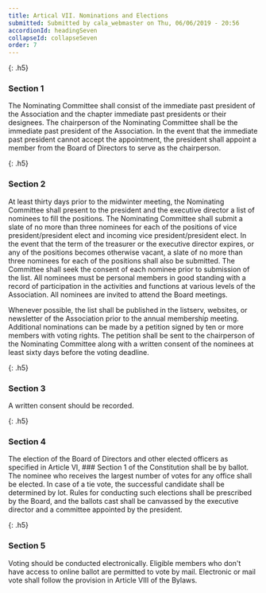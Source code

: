 ```yaml
---
title: Artical VII. Nominations and Elections
submitted: Submitted by cala_webmaster on Thu, 06/06/2019 - 20:56
accordionId: headingSeven
collapseId: collapseSeven
order: 7
---
```

{: .h5}
### Section 1

The Nominating Committee shall consist of the immediate past president of the Association and the chapter immediate past presidents or their designees. The chairperson of the Nominating Committee shall be the immediate past president of the Association. In the event that the immediate past president cannot accept the appointment, the president shall appoint a member from the Board of Directors to serve as the chairperson.

{: .h5}
### Section 2

At least thirty days prior to the midwinter meeting, the Nominating Committee shall present to the president and the executive director a list of nominees to fill the positions. The Nominating Committee shall submit a slate of no more than three nominees for each of the positions of vice president/president elect and incoming vice president/president elect. In the event that the term of the treasurer or the executive director expires, or any of the positions becomes otherwise vacant, a slate of no more than three nominees for each of the positions shall also be submitted. The Committee shall seek the consent of each nominee prior to submission of the list. All nominees must be personal members in good standing with a record of participation in the activities and functions at various levels of the Association. All nominees are invited to attend the Board meetings.

Whenever possible, the list shall be published in the listserv, websites, or newsletter of the Association prior to the annual membership meeting. Additional nominations can be made by a petition signed by ten or more members with voting rights. The petition shall be sent to the chairperson of the Nominating Committee along with a written consent of the nominees at least sixty days before the voting deadline.

{: .h5}
### Section 3

A written consent should be recorded.

{: .h5}
### Section 4

The election of the Board of Directors and other elected officers as specified in Article VI, ### Section 1 of the Constitution shall be by ballot. The nominee who receives the largest number of votes for any office shall be elected. In case of a tie vote, the successful candidate shall be determined by lot. Rules for conducting such elections shall be prescribed by the Board, and the ballots cast shall be canvassed by the executive director and a committee appointed by the president.

{: .h5}
### Section 5

Voting should be conducted electronically. Eligible members who don't have access to online ballot are permitted to vote by mail. Electronic or mail vote shall follow the provision in Article VIII of the Bylaws.
